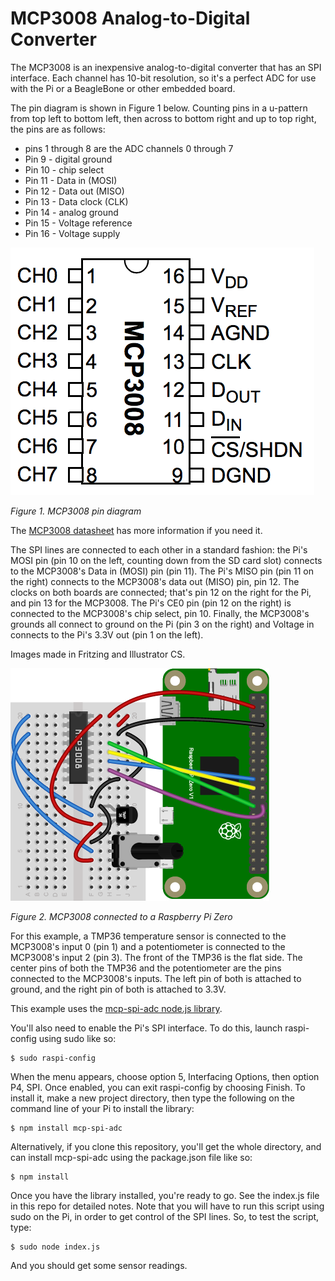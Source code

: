 # MCP3008 Analog-to-Digital Converter

The MCP3008 is an inexpensive analog-to-digital converter that has an SPI interface. Each channel has 10-bit resolution, so it's a perfect ADC for use with the Pi or a BeagleBone or other embedded board. 

The pin diagram is shown in Figure 1 below. Counting pins in a u-pattern from top left to bottom left, then across to bottom right and up to top right, the pins are as follows: 

* pins 1 through 8 are the ADC channels 0 through 7
* Pin 9 - digital ground
* Pin 10 - chip select
* Pin 11 - Data in (MOSI)
* Pin 12 - Data out (MISO)
* Pin 13 - Data clock (CLK)
* Pin 14 - analog ground
* Pin 15 - Voltage reference
* Pin 16 - Voltage supply


![Figure 1. MCP3008 pin diagram](mcp-3xxx-pin-diagram.png)

_Figure 1. MCP3008 pin diagram_

The [MCP3008 datasheet](https://datasheet.octopart.com/MCP3008-I/P-Microchip-datasheet-8326659.pdf) has more information if you need it. 

The SPI lines are connected to each other in a standard fashion: the Pi's MOSI pin (pin 10 on the left, counting down from the SD card slot) connects to the MCP3008's Data in (MOSI) pin (pin 11). The Pi's MISO pin (pin 11 on the right) connects to the MCP3008's data out (MISO) pin, pin 12. The clocks on both boards are connected; that's pin 12 on the right for the Pi, and pin 13 for the MCP3008. The Pi's CE0 pin (pin 12 on the right) is connected to the MCP3008's chip select, pin 10. Finally, the MCP3008's grounds all connect to ground on the Pi (pin 3 on the right) and Voltage in connects to the Pi's 3.3V out (pin 1 on the left).

Images made in Fritzing and Illustrator CS.


![Figure 2. MCP3008 connected to a Raspberry Pi Zero](mcp-3xxx_bb.png)

_Figure 2. MCP3008 connected to a Raspberry Pi Zero_

For this example, a TMP36 temperature sensor is connected to the MCP3008's input 0 (pin 1) and a potentiometer is connected to the MCP3008's input 2 (pin 3). The front of the TMP36 is the flat side. The center pins of both the TMP36 and the potentiometer are the pins connected to the MCP3008's inputs. The left pin of both is attached to ground, and the right pin of both is attached to 3.3V.  

This example uses the [mcp-spi-adc node.js library](https://github.com/fivdi/mcp-spi-adc). 

You'll also need to enable the Pi's SPI interface. To do this, launch raspi-config using sudo like so:

````
$ sudo raspi-config
````
When the menu appears, choose option 5, Interfacing Options, then option P4, SPI. Once enabled, you can exit raspi-config by choosing Finish. 
To install it, make a new project directory, then type the following on the command line of your Pi to install the library:

````
$ npm install mcp-spi-adc
````

Alternatively, if you clone this repository, you'll get the whole directory, and can install mcp-spi-adc using the package.json file like so:

````
$ npm install
````

Once you have the library installed, you're ready to go. See the index.js file in this repo for detailed notes. Note that you will have to run this script using sudo on the Pi, in order to get control of the SPI lines. So, to test the script, type:

````
$ sudo node index.js
````
And you should get some sensor readings.

